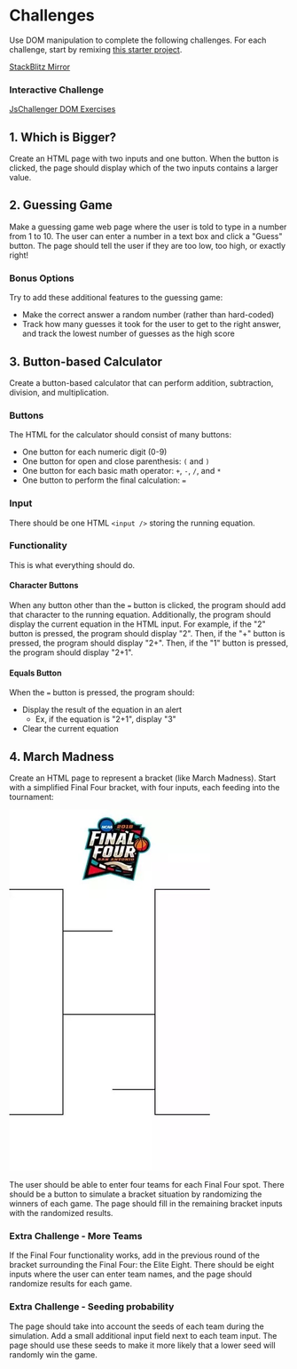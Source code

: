 # Challenges
Use DOM manipulation to complete the following challenges. For each challenge, start by remixing [this starter project](https://glitch.com/edit/#!/remix/javascriptstarter).

[StackBlitz Mirror](https://stackblitz.com/edit/web-platform-oitfrwv3?file=index.html)

### Interactive Challenge
[JsChallenger DOM Exercises](https://www.jschallenger.com/javascript-dom-exercises/)

## 1. Which is Bigger?
Create an HTML page with two inputs and one button. When the button is clicked, the page should display which of the two inputs contains a larger value.

## 2. Guessing Game
Make a guessing game web page where the user is told to type in a number from 1 to 10. The user can enter a number in a text box and click a "Guess" button. The page should tell the user if they are too low, too high, or exactly right!

### Bonus Options
Try to add these additional features to the guessing game:

- Make the correct answer a random number (rather than hard-coded)
- Track how many guesses it took for the user to get to the right answer, and track the lowest number of guesses as the high score

## 3. Button-based Calculator
Create a button-based calculator that can perform addition, subtraction, division, and multiplication.

### Buttons
The HTML for the calculator should consist of many buttons:

- One button for each numeric digit (0-9)
- One button for open and close parenthesis: `(` and `)`
- One button for each basic math operator: `+`, `-`, `/`, and `*`
- One button to perform the final calculation: `=`

### Input
There should be one HTML `<input />` storing the running equation.

### Functionality
This is what everything should do.

#### Character Buttons
When any button other than the `=` button is clicked, the program should add that character to the running equation. Additionally, the program should display the current equation in the HTML input. For example, if the "2" button is pressed, the program should display "2". Then, if the "+" button is pressed, the program should display "2+". Then, if the "1" button is pressed, the program should display "2+1".

#### Equals Button
When the `=` button is pressed, the program should:
- Display the result of the equation in an alert
    - Ex, if the equation is "2+1", display "3"
- Clear the current equation

## 4. March Madness
Create an HTML page to represent a bracket (like March Madness). Start with a simplified Final Four bracket, with four inputs, each feeding into the tournament:

![](Assets/FinalFour.png)

The user should be able to enter four teams for each Final Four spot. There should be a button to simulate a bracket situation by randomizing the winners of each game. The page should fill in the remaining bracket inputs with the randomized results.

### Extra Challenge - More Teams
If the Final Four functionality works, add in the previous round of the bracket surrounding the Final Four: the Elite Eight. There should be eight inputs where the user can enter team names, and the page should randomize results for each game.

### Extra Challenge - Seeding probability
The page should take into account the seeds of each team during the simulation. Add a small additional input field next to each team input. The page should use these seeds to make it more likely that a lower seed will randomly win the game.
